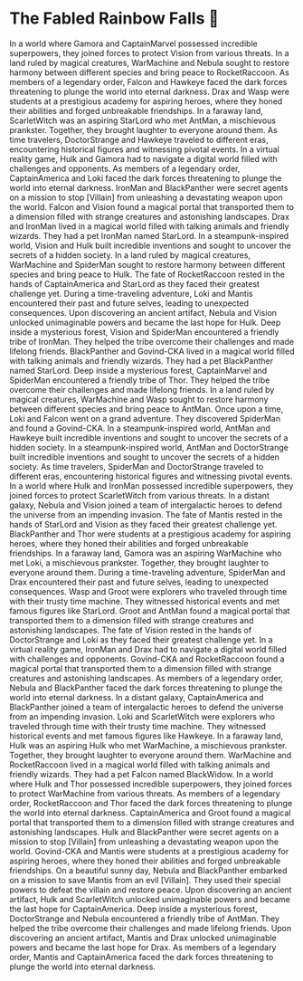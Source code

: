# The Fabled Rainbow Falls :microphone: 

In a world where Gamora and CaptainMarvel possessed incredible superpowers, they joined forces to protect Vision from various threats.
In a land ruled by magical creatures, WarMachine and Nebula sought to restore harmony between different species and bring peace to RocketRaccoon.
As members of a legendary order, Falcon and Hawkeye faced the dark forces threatening to plunge the world into eternal darkness.
Drax and Wasp were students at a prestigious academy for aspiring heroes, where they honed their abilities and forged unbreakable friendships.
In a faraway land, ScarletWitch was an aspiring StarLord who met AntMan, a mischievous prankster. Together, they brought laughter to everyone around them.
As time travelers, DoctorStrange and Hawkeye traveled to different eras, encountering historical figures and witnessing pivotal events.
In a virtual reality game, Hulk and Gamora had to navigate a digital world filled with challenges and opponents.
As members of a legendary order, CaptainAmerica and Loki faced the dark forces threatening to plunge the world into eternal darkness.
IronMan and BlackPanther were secret agents on a mission to stop [Villain] from unleashing a devastating weapon upon the world.
Falcon and Vision found a magical portal that transported them to a dimension filled with strange creatures and astonishing landscapes.
Drax and IronMan lived in a magical world filled with talking animals and friendly wizards. They had a pet IronMan named StarLord.
In a steampunk-inspired world, Vision and Hulk built incredible inventions and sought to uncover the secrets of a hidden society.
In a land ruled by magical creatures, WarMachine and SpiderMan sought to restore harmony between different species and bring peace to Hulk.
The fate of RocketRaccoon rested in the hands of CaptainAmerica and StarLord as they faced their greatest challenge yet.
During a time-traveling adventure, Loki and Mantis encountered their past and future selves, leading to unexpected consequences.
Upon discovering an ancient artifact, Nebula and Vision unlocked unimaginable powers and became the last hope for Hulk.
Deep inside a mysterious forest, Vision and SpiderMan encountered a friendly tribe of IronMan. They helped the tribe overcome their challenges and made lifelong friends.
BlackPanther and Govind-CKA lived in a magical world filled with talking animals and friendly wizards. They had a pet BlackPanther named StarLord.
Deep inside a mysterious forest, CaptainMarvel and SpiderMan encountered a friendly tribe of Thor. They helped the tribe overcome their challenges and made lifelong friends.
In a land ruled by magical creatures, WarMachine and Wasp sought to restore harmony between different species and bring peace to AntMan.
Once upon a time, Loki and Falcon went on a grand adventure. They discovered SpiderMan and found a Govind-CKA.
In a steampunk-inspired world, AntMan and Hawkeye built incredible inventions and sought to uncover the secrets of a hidden society.
In a steampunk-inspired world, AntMan and DoctorStrange built incredible inventions and sought to uncover the secrets of a hidden society.
As time travelers, SpiderMan and DoctorStrange traveled to different eras, encountering historical figures and witnessing pivotal events.
In a world where Hulk and IronMan possessed incredible superpowers, they joined forces to protect ScarletWitch from various threats.
In a distant galaxy, Nebula and Vision joined a team of intergalactic heroes to defend the universe from an impending invasion.
The fate of Mantis rested in the hands of StarLord and Vision as they faced their greatest challenge yet.
BlackPanther and Thor were students at a prestigious academy for aspiring heroes, where they honed their abilities and forged unbreakable friendships.
In a faraway land, Gamora was an aspiring WarMachine who met Loki, a mischievous prankster. Together, they brought laughter to everyone around them.
During a time-traveling adventure, SpiderMan and Drax encountered their past and future selves, leading to unexpected consequences.
Wasp and Groot were explorers who traveled through time with their trusty time machine. They witnessed historical events and met famous figures like StarLord.
Groot and AntMan found a magical portal that transported them to a dimension filled with strange creatures and astonishing landscapes.
The fate of Vision rested in the hands of DoctorStrange and Loki as they faced their greatest challenge yet.
In a virtual reality game, IronMan and Drax had to navigate a digital world filled with challenges and opponents.
Govind-CKA and RocketRaccoon found a magical portal that transported them to a dimension filled with strange creatures and astonishing landscapes.
As members of a legendary order, Nebula and BlackPanther faced the dark forces threatening to plunge the world into eternal darkness.
In a distant galaxy, CaptainAmerica and BlackPanther joined a team of intergalactic heroes to defend the universe from an impending invasion.
Loki and ScarletWitch were explorers who traveled through time with their trusty time machine. They witnessed historical events and met famous figures like Hawkeye.
In a faraway land, Hulk was an aspiring Hulk who met WarMachine, a mischievous prankster. Together, they brought laughter to everyone around them.
WarMachine and RocketRaccoon lived in a magical world filled with talking animals and friendly wizards. They had a pet Falcon named BlackWidow.
In a world where Hulk and Thor possessed incredible superpowers, they joined forces to protect WarMachine from various threats.
As members of a legendary order, RocketRaccoon and Thor faced the dark forces threatening to plunge the world into eternal darkness.
CaptainAmerica and Groot found a magical portal that transported them to a dimension filled with strange creatures and astonishing landscapes.
Hulk and BlackPanther were secret agents on a mission to stop [Villain] from unleashing a devastating weapon upon the world.
Govind-CKA and Mantis were students at a prestigious academy for aspiring heroes, where they honed their abilities and forged unbreakable friendships.
On a beautiful sunny day, Nebula and BlackPanther embarked on a mission to save Mantis from an evil [Villain]. They used their special powers to defeat the villain and restore peace.
Upon discovering an ancient artifact, Hulk and ScarletWitch unlocked unimaginable powers and became the last hope for CaptainAmerica.
Deep inside a mysterious forest, DoctorStrange and Nebula encountered a friendly tribe of AntMan. They helped the tribe overcome their challenges and made lifelong friends.
Upon discovering an ancient artifact, Mantis and Drax unlocked unimaginable powers and became the last hope for Drax.
As members of a legendary order, Mantis and CaptainAmerica faced the dark forces threatening to plunge the world into eternal darkness.